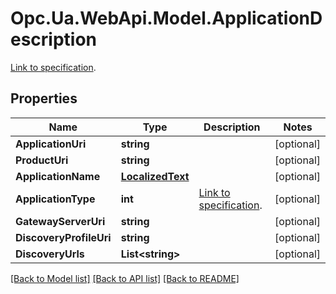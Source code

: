 # Opc.Ua.WebApi.Model.ApplicationDescription
[Link to specification](https://reference.opcfoundation.org/v105/Core/docs/Part14/7.2.4/#7.2.4.6.5).

## Properties

Name | Type | Description | Notes
------------ | ------------- | ------------- | -------------
**ApplicationUri** | **string** |  | [optional] 
**ProductUri** | **string** |  | [optional] 
**ApplicationName** | [**LocalizedText**](LocalizedText.md) |  | [optional] 
**ApplicationType** | **int** | [Link to specification](https://reference.opcfoundation.org/v105/Core/docs/Part4/7.4). | [optional] 
**GatewayServerUri** | **string** |  | [optional] 
**DiscoveryProfileUri** | **string** |  | [optional] 
**DiscoveryUrls** | **List&lt;string&gt;** |  | [optional] 

[[Back to Model list]](../README.md#documentation-for-models) [[Back to API list]](../README.md#documentation-for-api-endpoints) [[Back to README]](../README.md)

